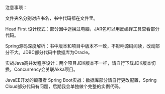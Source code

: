 注意事项：

文件夹名分别对应书名，书中代码都在文件里。

Head First 设计模式：部分因中途换过电脑，JAR包可以用反编译工具查看部分代码。

Spring源码深度解析：书中版本和项目中版本不一致，不影响源码阅读，改动部分不大。JDBC部分代码中数据库为Oracle。

实战Java高并发程序设计：两个项目JDK版本不一样，请自行下载JDK版本切换，Concurrency会关联Akka项目。

JavaEE开发的颠覆者 Spring Boot实战：数据库部分请自行更改配置，Spring Cloud部分代码有问题，后期我会单独做个完整的实例代码。
